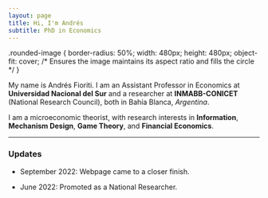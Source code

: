 ```yaml
---
layout: page
title: Hi, I'm Andrés
subtitle: PhD in Economics
---
```

.rounded-image {
  border-radius: 50%;
  width: 480px;
  height: 480px;
  object-fit: cover; /* Ensures the image maintains its aspect ratio and fills the circle */
}

My name is Andrés Fioriti. I am an Assistant Professor in Economics at **Universidad Nacional del Sur** and a researcher at 
**INMABB-CONICET** (National Research Council), both in Bahía Blanca, _Argentina_. 

I am a microeconomic theorist, with research interests in **Information**, **Mechanism Design**, **Game Theory**, and **Financial Economics**.

***

### Updates

- September 2022: Webpage came to a closer finish.

- June 2022: Promoted as a National Researcher.
